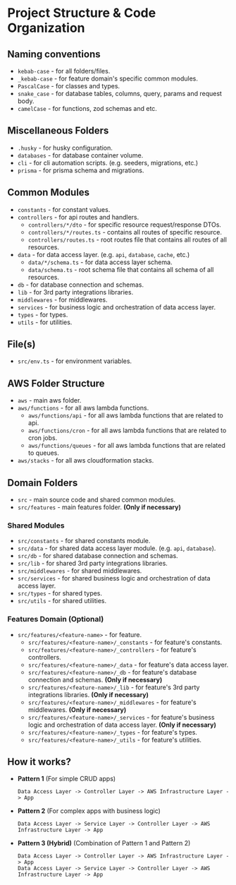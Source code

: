 # Project Structure & Code Organization

## Naming conventions
- `kebab-case` - for all folders/files.
- `_kebab-case` - for feature domain's specific common modules.
- `PascalCase` - for classes and types.
- `snake_case` - for database tables, columns, query, params and request body.
- `camelCase` - for functions, zod schemas and etc.

## Miscellaneous Folders
- `.husky` - for husky configuration.
- `databases` - for database container volume.
- `cli` - for cli automation scripts. (e.g. seeders, migrations, etc.)
- `prisma` - for prisma schema and migrations.

## Common Modules
- `constants` - for constant values.
- `controllers` - for api routes and handlers.
  - `controllers/*/dto` - for specific resource request/response DTOs.
  - `controllers/*/routes.ts` - contains all routes of specific resource.
  - `controllers/routes.ts` - root routes file that contains all routes of all resources.
- `data` - for data access layer. (e.g. `api`, `database`, `cache`, etc.)
  - `data/*/schema.ts` - for data access layer schema.
  - `data/schema.ts` - root schema file that contains all schema of all resources.
- `db` - for database connection and schemas.
- `lib` - for 3rd party integrations libraries.
- `middlewares` - for middlewares.
- `services` - for business logic and orchestration of data access layer.
- `types` - for types.
- `utils` - for utilities.

## File(s)
- `src/env.ts` - for environment variables.

## AWS Folder Structure
- `aws` - main aws folder.
- `aws/functions` - for all aws lambda functions.
  - `aws/functions/api` - for all aws lambda functions that are related to api.
  - `aws/functions/cron` - for all aws lambda functions that are related to cron jobs.
  - `aws/functions/queues` - for all aws lambda functions that are related to queues.
- `aws/stacks` - for all aws cloudformation stacks.

## Domain Folders
- `src` - main source code and shared common modules.
- `src/features` - main features folder. **(Only if necessary)**

### Shared Modules
- `src/constants` - for shared constants module.
- `src/data` - for shared data access layer module. (e.g. `api`, `database`).
- `src/db` - for shared database connection and schemas.
- `src/lib` - for shared 3rd party integrations libraries.
- `src/middlewares` - for shared middlewares.
- `src/services` - for shared business logic and orchestration of data access layer.
- `src/types` - for shared types.
- `src/utils` - for shared utilities.
  
### Features Domain (Optional)
- `src/features/<feature-name>` - for feature.
  - `src/features/<feature-name>/_constants` - for feature's constants.
  - `src/features/<feature-name>/_controllers` - for feature's controllers.
  - `src/features/<feature-name>/_data` - for feature's data access layer.
  - `src/features/<feature-name>/_db` - for feature's database connection and schemas. **(Only if necessary)**
  - `src/features/<feature-name>/_lib` - for feature's 3rd party integrations libraries. **(Only if necessary)**
  - `src/features/<feature-name>/_middlewares` - for feature's middlewares. **(Only if necessary)**
  - `src/features/<feature-name>/_services` - for feature's business logic and orchestration of data access layer. **(Only if necessary)**
  - `src/features/<feature-name>/_types` - for feature's types.
  - `src/features/<feature-name>/_utils` - for feature's utilities.

## How it works?

- **Pattern 1** (For simple CRUD apps)
  ```
  Data Access Layer -> Controller Layer -> AWS Infrastructure Layer -> App
  ```
- **Pattern 2** (For complex apps with business logic)
  ```
  Data Access Layer -> Service Layer -> Controller Layer -> AWS Infrastructure Layer -> App
  ```
- **Pattern 3 (Hybrid)** (Combination of Pattern 1 and Pattern 2) 
  ```
  Data Access Layer -> Controller Layer -> AWS Infrastructure Layer -> App
  Data Access Layer -> Service Layer -> Controller Layer -> AWS Infrastructure Layer -> App
  ```


